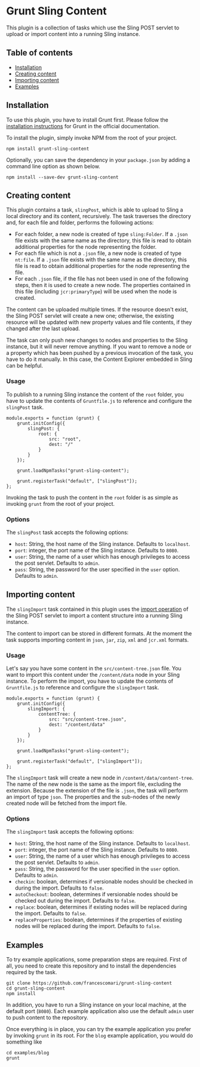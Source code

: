 # Grunt Sling Content

This plugin is a collection of tasks which use the Sling POST servlet to upload or import content into a running Sling instance.

## Table of contents

- [Installation](#installation)
- [Creating content](#creating-content)
- [Importing content](#importing-content)
- [Examples](#examples)

## Installation

To use this plugin, you have to install Grunt first. Please follow the [installation instructions](http://gruntjs.com/getting-started) for Grunt in the official documentation.

To install the plugin, simply invoke NPM from the root of your project.

```
npm install grunt-sling-content
```

Optionally, you can save the dependency in your `package.json` by adding a command line option as shown below.

```
npm install --save-dev grunt-sling-content
```

## Creating content

This plugin contains a task, `slingPost`, which is able to upload to Sling a local directory and its content, recursively. The task traverses the directory and, for each file and folder, performs the following actions:

-   For each folder, a new node is created of type `sling:Folder`. If a `.json` file exists with the same name as the directory, this file is read to obtain additional properties for the node representing the folder.
-   For each file which is not a `.json` file, a new node is created of type `nt:file`. If a `.json` file exists with the same name as the directory, this file is read to obtain additional properties for the node representing the file.
-   For each `.json` file, if the file has not been used in one of the following steps, then it is used to create a new node. The properties contained in this file (including `jcr:primaryType`) will be used when the node is created.

The content can be uploaded multiple times. If the resource doesn't exist, the Sling POST servlet will create a new one; otherwise, the existing resource will be updated with new property values and file contents, if they changed after the last upload.

The task can only push new changes to nodes and properties to the Sling instance, but it will never remove anything. If you want to remove a node or a property which has been pushed by a previous invocation of the task, you have to do it manually. In this case, the Content Explorer embedded in Sling can be helpful.

### Usage

To publish to a running Sling instance the content of the `root` folder, you have to update the contents of `Gruntfile.js` to reference and configure the `slingPost` task.

```
module.exports = function (grunt) {
    grunt.initConfig({
        slingPost: {
            root: {
                src: "root",
                dest: "/"
            }
        }
    });

    grunt.loadNpmTasks("grunt-sling-content");

    grunt.registerTask("default", ["slingPost"]);
};
```

Invoking the task to push the content in the `root` folder is as simple as invoking `grunt` from the root of your project.

### Options

The `slingPost` task accepts the following options:

-	`host`: String, the host name of the Sling instance. Defaults to `localhost`.
-	`port`: integer, the port name of the Sling instance. Defaults to `8080`.
-	`user`:	String, the name of a user which has enough privileges to access the post servlet. Defaults to `admin`.
-	`pass`: String, the password for the user specified in the `user` option. Defaults to `admin`.

## Importing content

The `slingImport` task contained in this plugin uses the [import operation](http://sling.apache.org/documentation/bundles/manipulating-content-the-slingpostservlet-servlets-post.html#importing-content-structures) of the Sling POST servlet to import a content structure into a running Sling instance. 

The content to import can be stored in different formats. At the moment the task supports importing content in `json`, `jar`, `zip`, `xml` and `jcr.xml` formats.

### Usage

Let's say you have some content in the `src/content-tree.json` file. You want to import this content under the `/content/data` node in your Sling instance. To perform the import, you have to update the contents of `Gruntfile.js` to reference and configure the `slingImport` task.

```
module.exports = function (grunt) {
    grunt.initConfig({
        slingImport: {
            contentTree: {
                src: "src/content-tree.json",
                dest: "/content/data"
            }
        }
    });

    grunt.loadNpmTasks("grunt-sling-content");

    grunt.registerTask("default", ["slingImport"]);
};
```

The `slingImport` task will create a new node in `/content/data/content-tree`. The name of the new node is the same as the import file, excluding the extension. Because the extension of the file is `.json`, the task will perform an import of type `json`. The properties and the sub-nodes of the newly created node will be fetched from the import file.

### Options

The `slingImport` task accepts the following options:

-   `host`: String, the host name of the Sling instance. Defaults to `localhost`.
-   `port`: integer, the port name of the Sling instance. Defaults to `8080`.
-   `user`: String, the name of a user which has enough privileges to access the post servlet. Defaults to `admin`.
-   `pass`: String, the password for the user specified in the `user` option. Defaults to `admin`.
-   `checkin`: boolean, determines if versionable nodes should be checked in during the import. Defaults to `false`.
-   `autoCheckout`: boolean, determines if versionable nodes should be checked out during the import. Defaults to `false`.
-   `replace`: boolean, determines if existing nodes will be replaced during the import. Defaults to `false`.
-   `replaceProperties`: boolean, determines if the properties of existing nodes will be replaced during the import. Defaults to `false`.

## Examples

To try example applications, some preparation steps are required. First of all, you need to create this repository and to install the dependencies required by the task.

```
git clone https://github.com/francescomari/grunt-sling-content
cd grunt-sling-content
npm install
```

In addition, you have to run a Sling instance on your local machine, at the default port (`8080`). Each example application also use the default `admin` user to push content to the repository.

Once everything is in place, you can try the example application you prefer by invoking `grunt` in its root. For the `blog` example application, you would do something like

```
cd examples/blog
grunt
```
